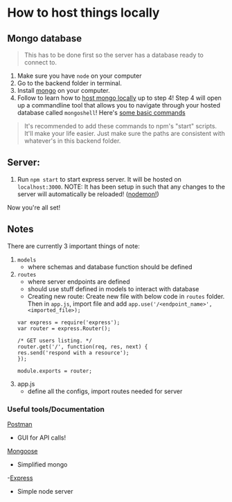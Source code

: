 # How to host things locally

## Mongo database
> This has to be done first so the server has a database ready to connect to.
1. Make sure you have `node` on your computer
2. Go to the backend folder in terminal.
3. Install [mongo](https://www.mongodb.com/download-center?_ga=2.227195413.969726807.1522118681-159605336.1518643578#production) on your computer.
4. Follow to learn how to [host mongo locally](https://docs.mongodb.com/manual/tutorial/install-mongodb-on-windows/#run-mongodb-community-edition) up to step 4!
Step 4 will open up a commandline tool that allows you to navigate through your hosted database called `mongoshell`! Here's [some basic commands](https://docs.mongodb.com/manual/mongo/#working-with-the-mongo-shell)
> It's recommended to add these commands to npm's "start" scripts. It'll make your life easier. Just make sure the paths are consistent with whatever's in this backend folder.

## Server:
1. Run `npm start` to start express server. It will be hosted on `localhost:3000`. 
NOTE: It has been setup in such that any changes to the server will automatically be reloaded! ([nodemon!](https://github.com/remy/nodemon))

Now you're all set!

## Notes
There are currently 3 important things of note:
1. `models`
    - where schemas and database function should be defined
2. `routes`
    - where server endpoints are defined
    - should use stuff defined in models to interact with database
    - Creating new route:
    Create new file with below code in `routes` folder. Then in `app.js`, import file and add `app.use('/<endpoint_name>', <imported_file>);` 
    ```
    var express = require('express');
    var router = express.Router();

    /* GET users listing. */
    router.get('/', function(req, res, next) {
    res.send('respond with a resource');
    });

    module.exports = router;
    ```
3. app.js
    - define all the configs, import routes needed for server


### Useful tools/Documentation
[Postman](https://www.getpostman.com)
- GUI for API calls!

[Mongoose](http://mongoosejs.com)
- Simplified mongo

-[Express](https://expressjs.com/en/4x/api.html)
- Simple node server